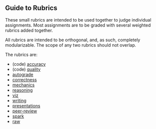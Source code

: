 ## Guide to Rubrics ##

These small rubrics are intended to be used together to judge individual assignments. Most assignments are to be graded with several weighted rubrics added together.

All rubrics are intended to be orthogonal, and, as such, completely modularizable. The scope of any two rubrics should not overlap.

The rubrics are:

- (code) [accuracy](rubric_accuracy.md)
- (code) [quality](rubric_quality.md)
- [autograde](rubric_autograde.md)
- [correctness](rubric_correctness.md)
- [mechanics](rubric_mech.md)
- [reasoning](rubric_reasoning.md)	
- [viz](rubric_viz.md)
- [writing](rubric_writing.md)
- [presentations](rubric_presentations.md)
- [peer-review](rubric_peer-review.md)	
- [spark](rubric_spark.md)	
- [raw](rubric_raw.md)